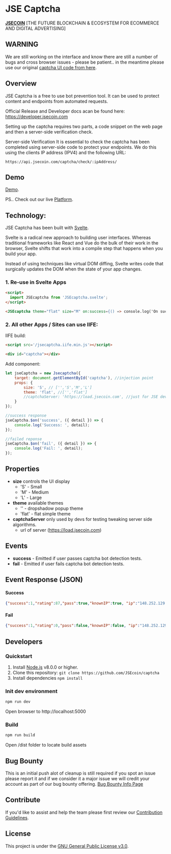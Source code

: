 # JSE Captcha

**[JSECOIN](https://jsecoin.com/)** [THE FUTURE BLOCKCHAIN & ECOSYSTEM FOR ECOMMERCE AND DIGITAL ADVERTISING]

## WARNING

We are still working on the interface and know there are still a number of bugs and cross browser issues - please be patient.. in the meantime please use our original [captcha UI code from here](https://github.com/JSEcoin/server/tree/master/embed/captcha).

## Overview
JSE Captcha is a free to use bot prevention tool. It can be used to protect content and endpoints from automated requests.

Official Release and Developer docs acan be found here: https://developer.jsecoin.com

Setting up the captcha requires two parts, a code snippet on the web page and then a server-side verification check.

Server-side Verification
It is essential to check the captcha has been completed using server-side code to protect your endpoints. We do this using the clients IP address (IPV4) and the following URL: 

```
https://api.jsecoin.com/captcha/check/:ipAddress/
```

## Demo
[Demo](https://jsecoin.com/iCaptcha/).

PS.. Check out our live [Platform](https://platform.jsecoin.com/).

## Technology:

JSE Captcha has been built with [Svelte](https://svelte.dev).

Svelte is a radical new approach to building user interfaces. Whereas traditional frameworks like React and Vue do the bulk of their work in the browser, Svelte shifts that work into a compile step that happens when you build your app.

Instead of using techniques like virtual DOM diffing, Svelte writes code that surgically updates the DOM when the state of your app changes.

### 1. Re-use in Svelte Apps
```html
<script>
  import JSEcaptcha from 'JSEcaptcha.svelte';
</script>

<JSEcaptcha theme="flat" size="M" on:success={() => console.log('On success!')} on:fail={() => console.log('On fail!')} />
```

### 2. All other Apps / Sites can use IIFE:

IIFE build:

```html
<script src='/jsecaptcha.iife.min.js'></script>

<div id="captcha"></div>
```

Add component:

```javascript
let jseCaptcha = new Jsecaptcha({
    target: document.getElementById('captcha'), //injection point
    props: {
        size: 'S', // ['','S','M','L']
        theme: 'flat', //['','flat']
        //captchaServer: 'https://load.jsecoin.com', //just for JSE devs
    }
});

//success response
jseCaptcha.$on('success', ({ detail }) => {
    console.log('Success: ', detail);
});

//failed reponse
jseCaptcha.$on('fail', ({ detail }) => {
    console.log('Fail: ', detail);
});
```

## Properties

- **size** controls the UI display
  - 'S' - Small
  - 'M' - Medium
  - 'L' - Large
- **theme** available themes
  - '' - dropshadow popup theme
  - 'flat' - flat simple theme
- **captchaServer** only used by devs for testing tweaking server side algorithms.
  - url of server (https://load.jsecoin.com)

## Events

- **success** - Emitted if user passes captcha bot detection tests.
- **fail** - Emitted if user fails captcha bot detection tests.

## Event Response (JSON)

#### Success
```json
{"success":1,"rating":87,"pass":true,"knownIP":true, "ip":"148.252.129.187"}
```

#### Fail
```json
{"success":1,"rating":0,"pass":false,"knownIP":false, "ip":"148.252.129.187"}
```

## Developers
### Quickstart

1. Install [Node.js](https://nodejs.org) v8.0.0 or higher.
2. Clone this repository: `git clone https://github.com/JSEcoin/captcha`
3. Install dependencies `npm install`

### Init dev environment

```bash
npm run dev
```

Open browser to http://localhost:5000

### Build

```bash
npm run build
```

Open /dist folder to locate build assets


## Bug Bounty
This is an initial push alot of cleanup is still required if you spot an issue please report it and if we consider it a major issue we will credit your account as part of our bug bounty offering.
[Bug Bounty Info Page](https://jsecoin.com/en/oddJobs/bugBounty)

## Contribute
If you'd like to assist and help the team please first review our [Contribution Guidelines](./CONTRIBUTING.md).

## License
This project is under the [GNU General Public License v3.0](./LICENSE.md).